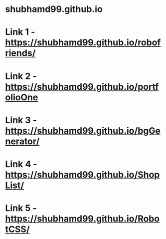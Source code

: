 # shubhamd99.github.io

# Link 1 - https://shubhamd99.github.io/robofriends/
# Link 2 - https://shubhamd99.github.io/portfolioOne
# Link 3 - https://shubhamd99.github.io/bgGenerator/
# Link 4 - https://shubhamd99.github.io/ShopList/
# Link 5 - https://shubhamd99.github.io/RobotCSS/
